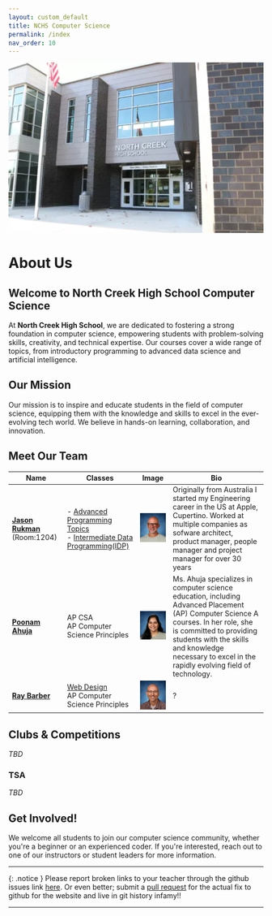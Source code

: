 ```yaml
---
layout: custom_default
title: NCHS Computer Science
permalink: /index
nav_order: 10
---
```

![NCHS Campus](/assets/images/NCHS-Building-1-South.jpg)

# About Us

## Welcome to North Creek High School Computer Science

At **North Creek High School**, we are dedicated to fostering a strong foundation in computer science, empowering students with problem-solving skills, creativity, and technical expertise. Our courses cover a wide range of topics, from introductory programming to advanced data science and artificial intelligence.

## Our Mission

Our mission is to inspire and educate students in the field of computer science, equipping them with the knowledge and skills to excel in the ever-evolving tech world. We believe in hands-on learning, collaboration, and innovation.

## Meet Our Team

| Name | Classes | Image | Bio |
|------|------|---------|-------|
| [**Jason Rukman**](mailto:jrukman@nsd.org) (Room:1204) | - [Advanced Programming Topics](/advanced-topics/)<br>- [Intermediate Data Programming(IDP)](/idp/) | <img src="assets/images/rukman_jason.png" alt="Instructor Image" width="200"> | Originally from Australia I started my Engineering career in the US at Apple, Cupertino. Worked at multiple companies as sofware architect, product manager, people manager and project manager for over 30 years |
| [**Poonam Ahuja**](mailto:pahuja@nsd.org@nsd.org) | AP CSA<br>AP Computer Science Principles | <img src="assets/images/ahuja_poonam.png" alt="Instructor Image" width="200">  | Ms. Ahuja specializes in computer science education, including Advanced Placement (AP) Computer Science A courses. In her role, she is committed to providing students with the skills and knowledge necessary to excel in the rapidly evolving field of technology.​ |
| [**Ray Barber**](mailto:rbarber@nsd.org@nsd.org) | [Web Design](/common/courses#web-design)<br>AP Computer Science Principles | <img src="assets/images/barber_ray.png" alt="Ray Barber Profile" width="200">  | ?​ |

## Clubs & Competitions

_TBD_

### TSA

_TBD_

## Get Involved!

We welcome all students to join our computer science community, whether you're a beginner or an experienced coder. If you're interested, reach out to one of our instructors or student leaders for more information.

---

{: .notice }
Please report broken links to your teacher through the github issues link [here](https://github.com/NCHS-CS/nchs-cs.github.io/issues). Or even better; submit a [pull request](https://github.com/NCHS-CS/nchs-cs.github.io/pulls) for the actual fix to github for the website and live in git history infamy!!

---